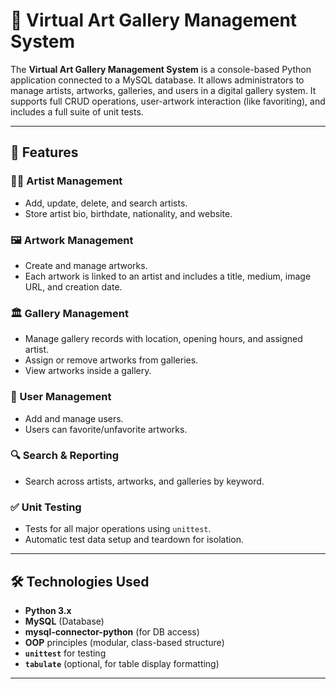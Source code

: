 # 🎨 Virtual Art Gallery Management System

The **Virtual Art Gallery Management System** is a console-based Python application connected to a MySQL database. It allows administrators to manage artists, artworks, galleries, and users in a digital gallery system. It supports full CRUD operations, user-artwork interaction (like favoriting), and includes a full suite of unit tests.

---

## 🧰 Features

### 👨‍🎨 Artist Management
- Add, update, delete, and search artists.
- Store artist bio, birthdate, nationality, and website.

### 🖼️ Artwork Management
- Create and manage artworks.
- Each artwork is linked to an artist and includes a title, medium, image URL, and creation date.

### 🏛️ Gallery Management
- Manage gallery records with location, opening hours, and assigned artist.
- Assign or remove artworks from galleries.
- View artworks inside a gallery.

### 👤 User Management
- Add and manage users.
- Users can favorite/unfavorite artworks.

### 🔍 Search & Reporting
- Search across artists, artworks, and galleries by keyword.

### ✅ Unit Testing
- Tests for all major operations using `unittest`.
- Automatic test data setup and teardown for isolation.

---

## 🛠️ Technologies Used

- **Python 3.x**
- **MySQL** (Database)
- **mysql-connector-python** (for DB access)
- **OOP** principles (modular, class-based structure)
- **`unittest`** for testing
- **`tabulate`** (optional, for table display formatting)

---

